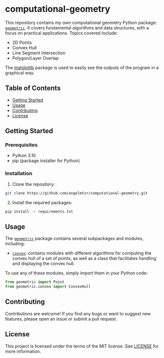 # computational-geometry

This repository contains my own computational geometry Python package: [`geometric`](./geometric). It covers fundamental algorithms and data structures, with a focus on practical applications. Topics covered include:
- 2D Points
- Convex Hull
- Line Segment Intersection
- Polygon/Layer Overlap

The [matplotlib](https://matplotlib.org/) package is used to easily see the outputs of the program in a graphical way.

## Table of Contents

- [Getting Started](#getting-started)
- [Usage](#usage)
- [Contributing](#contributing)
- [License](#license)

## Getting Started

### Prerequisites

- Python 3.10
- pip (package installer for Python)

### Installation

1. Clone the repository:

```sh
git clone https://github.com/angelmtzr/computational-geometry.git
```

2. Install the required packages:

```sh
pip install -r requirements.txt
```

## Usage

The [`geometric`](./geometric) package contains several subpackages and modules, including:
- [`convex`](./geometric/convex): contains modules with different algorithms for computing the convex hull of a set of points, as well as a class that facilitates handling and displaying the convex hull.


To use any of these modules, simply import them in your Python code:
```python
from geometric import Point
from geometric.convex import ConvexHull
```

## Contributing

Contributions are welcome! If you find any bugs or want to suggest new features, please open an issue or submit a pull request.

## License

This project is licensed under the terms of the MIT license. See [LICENSE](LICENSE) for more information.
